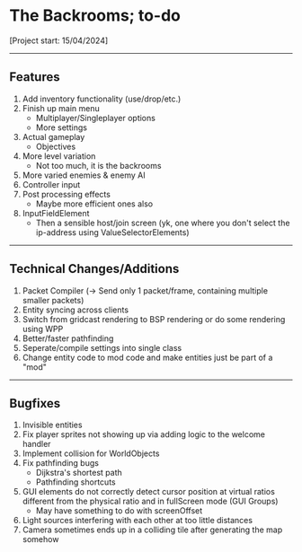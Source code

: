 # The Backrooms; to-do
[Project start: 15/04/2024]

---
## Features
1. Add inventory functionality (use/drop/etc.)
1. Finish up main menu
    - Multiplayer/Singleplayer options
    - More settings
1. Actual gameplay
    - Objectives
1. More level variation
    - Not too much, it is the backrooms
1. More varied enemies & enemy AI
1. Controller input
1. Post processing effects
    - Maybe more efficient ones also
1. InputFieldElement
    - Then a sensible host/join screen (yk, one where you don't select the ip-address using ValueSelectorElements)

---
## Technical Changes/Additions
1. Packet Compiler (-> Send only 1 packet/frame, containing multiple smaller packets)
1. Entity syncing across clients
1. Switch from gridcast rendering to BSP rendering or do some rendering using WPP
1. Better/faster pathfinding
1. Seperate/compile settings into single class
1. Change entity code to mod code and make entities just be part of a "mod"
 
---
## Bugfixes
1. Invisible entities
1. Fix player sprites not showing up via adding logic to the welcome handler
1. Implement collision for WorldObjects
1. Fix pathfinding bugs
    - Dijkstra's shortest path
    - Pathfinding shortcuts
1. GUI elements do not correctly detect cursor position at virtual ratios different from the physical ratio and in fullScreen mode (GUI Groups)
    - May have something to do with screenOffset
1. Light sources interfering with each other at too little distances
1. Camera sometimes ends up in a colliding tile after generating the map somehow